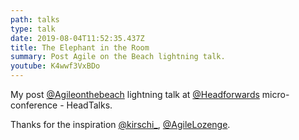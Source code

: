 ```yaml
---
path: talks
type: talk
date: 2019-08-04T11:52:35.437Z
title: The Elephant in the Room
summary: Post Agile on the Beach lightning talk.
youtube: K4wwf3VxBDo
---
```

My post  [@Agileonthebeach](https://twitter.com/@Agileonthebeach) lightning talk at [@Headforwards](https://twitter.com/@Headforwards) micro-conference - HeadTalks.

 Thanks for the inspiration [@kirschi_](https://twitter.com/@kirschi_), [@AgileLozenge](https://twitter.com/@AgileLozenge).
